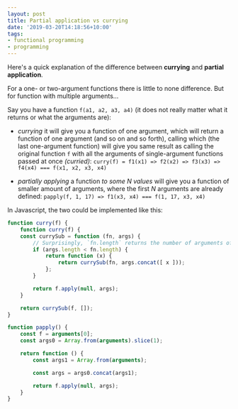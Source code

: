 ```yaml
---
layout: post
title: Partial application vs currying
date: '2019-03-20T14:18:56+10:00'
tags:
- functional programming
- programming
---
```


Here's a quick explanation of the difference between **currying** and **partial application**.

For a one- or two-argument functions there is little to none difference. But for function with multiple arguments...

Say you have a function `f(a1, a2, a3, a4)` (it does not really matter what it returns or what the arguments are):

* *currying* it will give you a function of one argument, which will return a function of one argument (and so on and so forth), calling which (the last one-argument function) will give you same result as calling the original function `f` with all the arguments of single-argument functions passed at once *(curried)*: `curry(f) = f1(x1) => f2(x2) => f3(x3) => f4(x4) === f(x1, x2, x3, x4)`

* *partially applying* a function *to some N values* will give you a function of smaller amount of arguments, where the first *N* arguments are already defined: `papply(f, 1, 17) => f1(x3, x4) === f(1, 17, x3, x4)`

In Javascript, the two could be implemented like this:

```js
function curry(f) {
    function curry(f) {
    const currySub = function (fn, args) {
        // Surprisingly, `fn.length` returns the number of arguments of a function `fn`
        if (args.length < fn.length) {
            return function (x) {
                return currySub(fn, args.concat([ x ]));
            };
        }

        return f.apply(null, args);
    }

    return currySub(f, []);
}

function papply() {
    const f = arguments[0];
    const args0 = Array.from(arguments).slice(1);

    return function () {
        const args1 = Array.from(arguments);

        const args = args0.concat(args1);

        return f.apply(null, args);
    }
}
```
